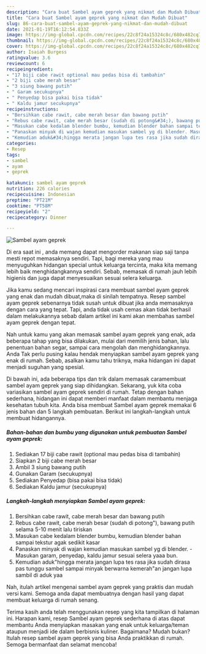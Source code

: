 ```yaml
---
description: "Cara buat Sambel ayam geprek yang nikmat dan Mudah Dibuat"
title: "Cara buat Sambel ayam geprek yang nikmat dan Mudah Dibuat"
slug: 86-cara-buat-sambel-ayam-geprek-yang-nikmat-dan-mudah-dibuat
date: 2021-01-19T16:12:54.833Z
image: https://img-global.cpcdn.com/recipes/22c8f24a15324c8c/680x482cq70/sambel-ayam-geprek-foto-resep-utama.jpg
thumbnail: https://img-global.cpcdn.com/recipes/22c8f24a15324c8c/680x482cq70/sambel-ayam-geprek-foto-resep-utama.jpg
cover: https://img-global.cpcdn.com/recipes/22c8f24a15324c8c/680x482cq70/sambel-ayam-geprek-foto-resep-utama.jpg
author: Isaiah Burgess
ratingvalue: 3.6
reviewcount: 6
recipeingredient:
- "17 biji cabe rawit optional mau pedas bisa di tambahin"
- "2 biji cabe merah besar"
- "3 siung bawang putih"
- " Garam secukupnya"
- " Penyedap bisa pakai bisa tidak"
- " Kaldu jamur secukupnya"
recipeinstructions:
- "Bersihkan cabe rawit, cabe merah besar dan bawang putih"
- "Rebus cabe rawit, cabe merah besar (sudah di potong&#34;), bawang putih selama 5-10 menit lalu tiriskan"
- "Masukan cabe kedalam blender bumbu, kemudian blender bahan sampai tekstur agak sedikit kasar"
- "Panaskan minyak di wajan kemudian masukan sambel yg di blender. Masukan garam, penyedap, kaldu jamur sesuai selera yaaa bun."
- "Kemudian aduk&#34;hingga merata jangan lupa tes rasa jika sudah dirasa pas tunggu sambel sampai minyak berwarna kemerah&#34;an jangan lupa sambil di aduk yaa"
categories:
- Resep
tags:
- sambel
- ayam
- geprek

katakunci: sambel ayam geprek 
nutrition: 226 calories
recipecuisine: Indonesian
preptime: "PT21M"
cooktime: "PT58M"
recipeyield: "2"
recipecategory: Dinner

---
```



![Sambel ayam geprek](https://img-global.cpcdn.com/recipes/22c8f24a15324c8c/680x482cq70/sambel-ayam-geprek-foto-resep-utama.jpg)

Di era  saat ini , anda memang dapat mengorder makanan siap saji tanpa mesti repot memasaknya sendiri. Tapi, bagi mereka yang mau menyuguhkan hidangan special untuk keluarga tercinta, maka kita memang lebih baik menghidangkannya sendiri. Sebab, memasak di rumah jauh lebih higienis dan juga dapat menyesuaikan sesuai selera keluarga.

Jika kamu sedang mencari inspirasi cara membuat sambel ayam geprek yang enak dan mudah dibuat,maka di sinilah tempatnya. Resep sambel ayam geprek  sebenarnya tidak susah untuk dibuat jika anda memasaknya dengan cara yang tepat. Tapi, anda tidak usah cemas akan tidak berhasil dalam melakukannya 
sebab dalam artikel ini kami akan membahas sambel ayam geprek dengan tepat.  



Nah untuk kamu yang akan memasak sambel ayam geprek yang enak, ada beberapa tahap yang bisa dilakukan, mulai dari memilih jenis bahan, lalu penentuan bahan segar, sampai cara mengolah dan menghidangkannya. Anda Tak perlu pusing kalau hendak menyiapkan sambel ayam geprek yang enak di rumah. Sebab, asalkan kamu  tahu triknya, maka hidangan ini dapat menjadi suguhan yang spesial.

Di bawah ini, ada beberapa tips dan trik dalam memasak caramembuat sambel ayam geprek yang siap dihidangkan. Sekarang, yuk kita coba variasikan sambel ayam geprek sendiri di rumah. Tetap dengan bahan sederhana, hidangan ini dapat memberi manfaat dalam membantu menjaga kesehatan tubuh kita. Anda bisa membuat Sambel ayam geprek memakai 6 jenis bahan dan 5 langkah pembuatan. Berikut ini langkah-langkah untuk membuat hidangannya.

<!--inarticleads1-->

##### Bahan-bahan dan bumbu yang digunakan untuk pembuatan Sambel ayam geprek:

1. Sediakan 17 biji cabe rawit (optional mau pedas bisa di tambahin)
1. Siapkan 2 biji cabe merah besar
1. Ambil 3 siung bawang putih
1. Gunakan  Garam (secukupnya)
1. Sediakan  Penyedap (bisa pakai bisa tidak)
1. Sediakan  Kaldu jamur (secukupnya)




<!--inarticleads2-->

##### Langkah-langkah menyiapkan Sambel ayam geprek:

1. Bersihkan cabe rawit, cabe merah besar dan bawang putih
1. Rebus cabe rawit, cabe merah besar (sudah di potong&#34;), bawang putih selama 5-10 menit lalu tiriskan
1. Masukan cabe kedalam blender bumbu, kemudian blender bahan sampai tekstur agak sedikit kasar
1. Panaskan minyak di wajan kemudian masukan sambel yg di blender. - Masukan garam, penyedap, kaldu jamur sesuai selera yaaa bun.
1. Kemudian aduk&#34;hingga merata jangan lupa tes rasa jika sudah dirasa pas tunggu sambel sampai minyak berwarna kemerah&#34;an jangan lupa sambil di aduk yaa




Nah, itulah artikel mengenai  sambel ayam geprek  yang praktis dan mudah versi kami. Semoga anda dapat membuatnya dengan hasil yang dapat membuat keluarga di rumah senang. 

Terima kasih anda telah menggunakan resep yang kita tampilkan di halaman ini. Harapan kami, resep  Sambel ayam geprek sederhana di atas dapat membantu Anda menyiapkan masakan yang enak untuk keluarga/teman ataupun menjadi ide dalam berbisnis kuliner. Bagaimana? Mudah bukan? Itulah resep sambel ayam geprek yang bisa Anda praktikkan di rumah. Semoga bermanfaat dan selamat mencoba!

